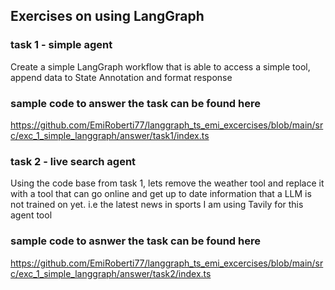 ## Exercises on using LangGraph

### task 1 - simple agent

Create a simple LangGraph workflow that is able
to access a simple tool, append data to State Annotation
and format response

### sample code to answer the task can be found here

https://github.com/EmiRoberti77/langgraph_ts_emi_excercises/blob/main/src/exc_1_simple_langgraph/answer/task1/index.ts

### task 2 - live search agent

Using the code base from task 1, lets remove the weather tool and replace it with a tool that can go online
and get up to date information that a LLM is not trained on yet. i.e the latest news in sports
I am using Tavily for this agent tool

### sample code to asnwer the task can be found here

https://github.com/EmiRoberti77/langgraph_ts_emi_excercises/blob/main/src/exc_1_simple_langgraph/answer/task2/index.ts

